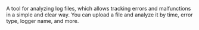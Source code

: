 A tool for analyzing log files, which allows tracking errors and malfunctions in a simple and clear way.
You can upload a file and analyze it by time, error type, logger name, and more.
